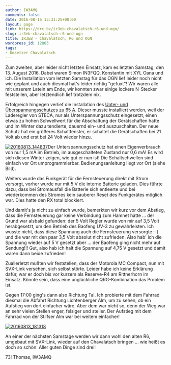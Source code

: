 ```yaml
---
author: IW3AMQ
comments: false
date: 2016-08-16 13:31:25+00:00
layout: page
link: https://drc.bz/ir3eb-chavalatsch-r6-und-ogn/
slug: ir3eb-chavalatsch-r6-und-ogn
title: IR3EB - Chavalatsch, R6 und OGN
wordpress_id: 12803
tags:
- Umsetzer Chavalatsch
---
```


Zum zweiten, aber leider nicht letzten Einsatz, kam es letzten Samstag, den 13. August 2016. Dabei waren Simon IN3FQQ, Konstantin mit XYL Oana und ich. Die Installation vom letzten Samstag für das OGN lief leider noch nicht wie geplant und auch diesmal hat's leider richtig "gefuxt"! Wir waren alle mit unserem Latein am Ende, wir konnten zwar einige lockere N-Stecker feststellen, aber letztendlich lief trotzdem nix.

Erfolgreich hingegen verlief die Installation des [Unter- und Überspannungsschutzes zu 65 A](https://www.fraron.de/batteriemanagement/batterietiefentladeschutz-65a-fuer-12v-und-24v-batteriesysteme/a-85860085/). Dieser musste installiert werden, weil der Laderegler von STECA, nur als Unterspannungsschutz eingesetzt, einen etwas zu hohen Schwellwert für die Abschaltung der Gerätschaften hatte und im Winter dazu tendierte, dauernd ein- und auszuschalten. Der neue Schutz hat ein größeres Schaltfenster, er schaltet die Gerätschaften bei 21 Volt ab und erst bei 24 Volt wieder hinzu.

[![20160813_144837](https://drc.bz/wp-content/uploads/2016/08/20160813_144837-300x225.jpg)](https://drc.bz/wp-content/uploads/2016/08/20160813_144837.jpg)Der Unterspannungsschutz hat einen Eigenverbrauch von nur 1,5 mA im Betrieb, im ausgeschalteten Zustand nur 0,6 mA! Es wird sich diesen Winter zeigen, wie gut er nun ist! Die Schaltschwellen sind einfach vor Ort umprogrammierbar. Bedienungsanleitung liegt vor Ort (siehe Bild).

Weiters wurde das Funkgerät für die Fernsteuerung direkt mit Strom versorgt, vorher wurde nur mit 5 V die interne Batterie geladen. Dies führte dazu, dass bei Stromausfall die Batterie sich entleerte und bei wiederkommen des Stromes kein sauberer Reset des Funkgerätes möglich war. Dies hatte den RX total blockiert.

Und damit's ja nicht zu einfach wurde, bemerkten wir kurz vor dem Abstieg, dass die Fernsteuerung gar keine Verbindung zum Hamnet hatte ... der Grund war alsbald gefunden: der 5 Volt Regler wurde von mir auf 3,5 Volt herabgesetzt, um den Betrieb des Baofeng UV-3 zu gewährleisten. Ich wusste nicht, dass diese Spannung auch die Fernsteuerung versorgte :-( und die war mit den paar 3,5 Volt absolut nicht zufrieden. Also hab' ich die Spannung wieder auf 5 V gesetzt aber ... der Baofeng ging nicht mehr auf Sendung!!! Gut, also hab ich halt die Spannung auf 4,75 V gesetzt und damit waren dann beide zufrieden!

Zuallerletzt mußten wir feststellen, dass der Motorola MC Compact, nun mit SVX-Link versehen, sich selbst störte. Leider habe ich keine Erklärung dafür, war er doch bis vor kurzem als Reserve-R4 am Rittnerhorn im Einsatz. Könnte sein, dass eine unglückliche QRG-Kombination das Problem ist.

Gegen 17:00 ging's dann also Richtung Tal. Ich probierte mit dem Fahrrad diesmal die Abfahrt Richtung Lichtenberger Alm, um zu sehen, ob ein Aufstieg von dort einfacher wäre. Aber dem war nicht so, denn der Weg war an sehr vielen Stellen enger, felsiger und steiler. Der Aufstieg mit dem Fahrrad von der Stilfser Alm war bei weitem einfacher!

[![20160813_181318](https://drc.bz/wp-content/uploads/2016/08/20160813_181318-300x225.jpg)](https://drc.bz/wp-content/uploads/2016/08/20160813_181318.jpg)

An einer der nächsten Samstage werden wir dann wohl den alten R6, umgebaut mit SVX-Link, wieder auf den Chavalatsch bringen ... wie heißt es doch so schön: Aller guten Dinge sind drei!

73! Thomas, IW3AMQ


